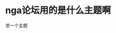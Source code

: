 # nga论坛用的是什么主题啊


求一个主题

<img id="aimg_oXCzX" onclick="zoom(this, this.src, 0, 0, 0)" class="zoom" src="https://s1.ax1x.com/2020/10/30/BYxdTf.jpg" onmouseover="img_onmouseoverfunc(this)" onload="thumbImg(this)" border="0" alt="" />

<img src="static/image/smiley/default/mad.gif" smilieid="11" border="0" alt="" />
